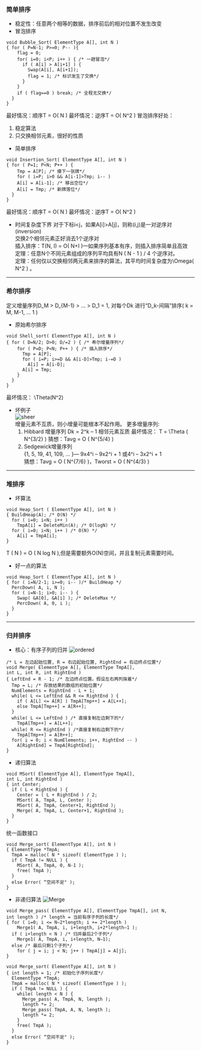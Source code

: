 ### 简单排序
- 稳定性：任意两个相等的数据，排序前后的相对位置不发生改变
- 冒泡排序
```
void Bubble_Sort( ElementType A[], int N )
{ for ( P=N-1; P>=0; P-- ){
    flag = 0;
    for( i=0; i<P; i++ ) { /* 一趟冒泡*/
      if ( A[i] > A[i+1] ) {
        Swap(A[i], A[i+1]);
        flag = 1; /* 标识发生了交换*/
      }
    }
    if ( flag==0 ) break; /* 全程无交换*/
  }
}
```
最好情况：顺序T = O( N )
最坏情况：逆序T = O( N^2 )
冒泡排序好处：
  1. 稳定算法
  2. 只交换相邻元素，很好的性质
- 简单排序
```
void Insertion_Sort( ElementType A[], int N )
{ for ( P=1; P<N; P++ ) {
    Tmp = A[P]; /* 摸下一张牌*/
    for ( i=P; i>0 && A[i-1]>Tmp; i-- )
    A[i] = A[i-1]; /* 移出空位*/
    A[i] = Tmp; /* 新牌落位*/
  }
}
```
最好情况：顺序T = O( N )
最坏情况：逆序T = O( N^2 )
- 时间复杂度下界
对于下标i<j，如果A[i]>A[j]，则称(i,j)是一对逆序对(inversion)  
交换2个相邻元素正好消去1个逆序对  
插入排序：T(N, I) = O( N+I )—如果序列基本有序，则插入排序简单且高效  
定理：任意N个不同元素组成的序列平均具有N ( N - 1 ) / 4 个逆序对。  
定理：任何仅以交换相邻两元素来排序的算法，其平均时间复杂度为\Omega( N^2 ) 。

---
### 希尔排序
定义增量序列D_M > D_{M-1} > … > D_1 = 1, 对每个Dk 进行“D_k-间隔”排序( k = M, M-1, … 1 )
- 原始希尔排序
```
void Shell_sort( ElementType A[], int N )
{ for ( D=N/2; D>0; D/=2 ) { /* 希尔增量序列*/
    for ( P=D; P<N; P++ ) { /* 插入排序*/
      Tmp = A[P];
      for ( i=P; i>=D && A[i-D]>Tmp; i-=D )
        A[i] = A[i-D];
      A[i] = Tmp;
    }
  }
}
```
最坏情况： \Theta(N^2)
- 坏例子  
![sheer](https://github.com/zcenao21/Data-Structure/blob/master/photo/sheer.PNG?raw=true)  
增量元素不互质，则小增量可能根本不起作用。
更多增量序列:
  1. Hibbard 增量序列
    Dk = 2^k – 1  相邻元素互质
  最坏情况： T = \Theta ( N^{3/2} )
  猜想：Tavg = O ( N^{5/4} )
  2. Sedgewick增量序列  
  {1, 5, 19, 41, 109, … }— 9x4^i – 9x2^i + 1 或4^i – 3x2^i + 1  
  猜想：Tavg = O ( N^{7/6} )，Tworst = O ( N^{4/3} )

---
### 堆排序
- 坏算法
```
void Heap_Sort ( ElementType A[], int N )
{ BuildHeap(A); /* O(N) */
  for ( i=0; i<N; i++ )
    TmpA[i] = DeleteMin(A); /* O(logN) */
  for ( i=0; i<N; i++ ) /* O(N) */
    A[i] = TmpA[i];
}
```
T ( N ) = O ( N log N ),但是需要额外O(N)空间，并且复制元素需要时间。
- 好一点的算法
```
void Heap_Sort ( ElementType A[], int N )
{ for ( i=N/2-1; i>=0; i-- )/* BuildHeap */
  PercDown( A, i, N );
  for ( i=N-1; i>0; i-- ) {
    Swap( &A[0], &A[i] ); /* DeleteMax */
    PercDown( A, 0, i );
  }
}
```

---
### 归并排序
- 核心：有序子列的归并
![ordered](https://github.com/zcenao21/Data-Structure/blob/master/photo/ordered.png?raw=true)
```
/* L = 左边起始位置, R = 右边起始位置, RightEnd = 右边终点位置*/
void Merge( ElementType A[], ElementType TmpA[],
int L, int R, int RightEnd )
{ LeftEnd = R - 1; /* 左边终点位置。假设左右两列挨着*/
  Tmp = L; /* 存放结果的数组的初始位置*/
  NumElements = RightEnd - L + 1;
  while( L <= LeftEnd && R <= RightEnd ) {
    if ( A[L] <= A[R] ) TmpA[Tmp++] = A[L++];
    else TmpA[Tmp++] = A[R++];
  }
  while( L <= LeftEnd ) /* 直接复制左边剩下的*/
    TmpA[Tmp++] = A[L++];
  while( R <= RightEnd ) /*直接复制右边剩下的*/
    TmpA[Tmp++] = A[R++];
  for( i = 0; i < NumElements; i++, RightEnd -- )
    A[RightEnd] = TmpA[RightEnd];
}
```
- 递归算法
```
void MSort( ElementType A[], ElementType TmpA[],
int L, int RightEnd )
{ int Center;
  if ( L < RightEnd ) {
    Center = ( L + RightEnd ) / 2;
    MSort( A, TmpA, L, Center );
    MSort( A, TmpA, Center+1, RightEnd );
    Merge( A, TmpA, L, Center+1, RightEnd );
  }
}
```
统一函数接口
```
void Merge_sort( ElementType A[], int N )
{ ElementType *TmpA;
  TmpA = malloc( N * sizeof( ElementType ) );
  if ( TmpA != NULL ) {
    MSort( A, TmpA, 0, N-1 );
    free( TmpA );
  }
  else Error( “空间不足" );
}
```
- 非递归算法
![Merge](https://github.com/zcenao21/Data-Structure/blob/master/photo/merge.png?raw=true)
```
void Merge_pass( ElementType A[], ElementType TmpA[], int N,
int length ) /* length = 当前有序子列的长度*/
{ for ( i=0; i <= N–2*length; i += 2*length )
    Merge1( A, TmpA, i, i+length, i+2*length–1 );
  if ( i+length < N ) /* 归并最后2个子列*/
    Merge1( A, TmpA, i, i+length, N–1);
  else /* 最后只剩1个子列*/
    for ( j = i; j < N; j++ ) TmpA[j] = A[j];
}
```
```
void Merge_sort( ElementType A[], int N )
{ int length = 1; /* 初始化子序列长度*/
  ElementType *TmpA;
  TmpA = malloc( N * sizeof( ElementType ) );
  if ( TmpA != NULL ) {
    while( length < N ) {
      Merge_pass( A, TmpA, N, length );
      length *= 2;
      Merge_pass( TmpA, A, N, length );
      length *= 2;
    }
    free( TmpA );
  }
  else Error( “空间不足" );
}
```
